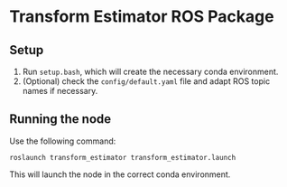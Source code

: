 # Transform Estimator ROS Package

## Setup

1. Run `setup.bash`, which will create the necessary conda environment.
2. (Optional) check the `config/default.yaml` file and adapt ROS topic names if necessary.

## Running the node

Use the following command:

```roslaunch transform_estimator transform_estimator.launch```

This will launch the node in the correct conda environment.
